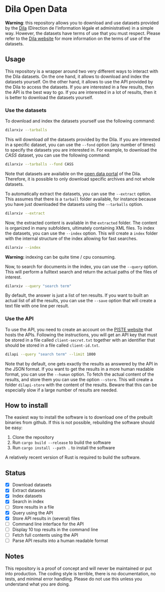 # Dila Open Data 

**Warning**: this repository allows you to download and use datasets provided by
the [Dila][dila] (Direction de l'information légale et administrative) in a
simple way. However, the datasets have terms of use that you must respect.
Please refer to the [Dila website][donnees-juridiques] for more information on
the terms of use of the datasets. 

## Usage

This repository is a wrapper around two very different ways to interact with
the Dila datasets. On the one hand, it allows to download and index the
datasets yourself. On the other hand, it allows to use the API provided by the
Dila to access the datasets. If you are interested in a few results, then the
API is the best way to go. If you are interested in a lot of results, then it
is better to download the datasets yourself.

### Use the datasets

To download and index the datasets yourself use the following command:

```bash
dilarxiv --tarballs 
```

This will download *all* the datasets provided by the Dila. If you are
interested in a specific dataset, you can use the `--fond` option (any
number of times) to specify the datasets you are interested in. For example, to
download the *CASS* dataset, you can use the following command:

```bash
dilarxiv --tarballs --fond CASS
```

Note that datasets are available on the [open data portal][dila-opendata] of
the Dila. Therefore, it is possible to only download specific archives
and not whole datasets.

To automatically extract the datasets, you can use the `--extract` option. This
assumes that there is a `tarball` folder available, for instance because you
have just downloaded the datasets using the `--tarballs` option. 

```bash
dilarxiv --extract
```

Now, the extracted content is available in the `extracted` folder. The content
is organized in many subfolders, ultimately containing XML files.
To index the datasets, you can use the `--index` option. This will create a
`index` folder with the internal structure of the index allowing for fast
searches.

```bash
dilarxiv --index
```

**Warning:** indexing can be quite time / cpu consuming.

Now, to search for documents in the index, you can use the `--query` option. This
will perform a fulltext search and return the actual paths of
the files of interest.

```bash
dilarxiv --query "search term"
```

By default, the answer is just a list of ten results. If you want to built an
actual list of all the results, you can use the `--save` option that will
create a text file with one line per result.


### Use the API

To use the API, you need to create an account on
the [PISTE website][piste-api] that hosts the APIs. Following the
instructions, you will get an API key that must be stored in 
a file called `client-secret.txt` together with an identifier
that should be stored in a file called `client-id.txt`. 

```bash
dilapi --query "search term" --limit 1000
```

Note that by default, one gets exactly the results as answered by the API in
the JSON format. If you want to get the results in a more human readable
format, you can use the `--human` option. To fetch the actual content of the
results, and store them you can use the option `--store`. This will create a
folder `dilapi-store` with the content of the results. Beware that this can be
especially slow if a large number of results are needed.

## How to install

The easiest way to install the software is to download
one of the prebuilt binaries from github. If this is not
possible, rebuilding the software should be easy:

1. Clone the repository
2. Run `cargo build --release` to build the software
3. Run `cargo install --path .` to install the software

A relatively recent version of Rust is required to build the software.

## Status

- [x] Download datasets
- [x] Extract datasets
- [x] Index datasets
- [x] Search in index
- [ ] Store results in a file
- [x] Query using the API
- [x] Store API results in (several) files
- [ ] Command line interface for the API
- [ ] Display 10 top results in the command line
- [ ] Fetch full contents using the API
- [ ] Parse API results into a human readable format

## Notes

This repository is a proof of concept and will never be maintained or put into
production. The coding style is terrible, there is no documentation, no tests,
and minimal error handling. Please do not use this unless you understand what
you are doing.

[dila]: https://www.dila.premier-ministre.gouv.fr/
[donnees-juridiques]: https://www.dila.premier-ministre.gouv.fr/services/repertoire-des-informations-publiques/les-donnees-juridiques
[dila-opendata]: https://echanges.dila.gouv.fr/OPENDATA/
[piste-api]: https://piste.gouv.fr/
